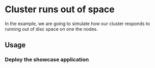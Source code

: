 # Cluster runs out of space

In the example, we are going to simulate how our cluster responds to running out of disc space on one the nodes.

## Usage

### Deploy the showcase application